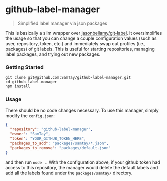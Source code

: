 # github-label-manager
> Simplified label manager via json packages

This is basically a slim wrapper over [jasonbellamy/git-label](https://github.com/jasonbellamy/git-label). It oversimplifies
the usage so that you can change a couple configuration values (such as user, repository, token, etc.) and
immediately swap out profiles (i.e., packages) of git labels. This is useful for starting repositories, managing label packages,
and trying out new packages.

### Getting Started
```
git clone git@github.com:SamTay/github-label-manager.git
cd github-label-manager
npm install
```

### Usage
There should be no code changes necessary. To use this manager, simply modify the ``config.json``:
```json
{
  "repository": "github-label-manager",
  "owner": "SamTay",
  "token": "YOUR_GITHUB_TOKEN_HERE",
  "packages_to_add": "packages/samtay/*.json",
  "packages_to_remove": "packages/default.json"
}
```
and then run ``node .``. With the configuration above, if your github token had access to this repository, the manager would delete the default labels and add all the labels found under the ``packages/samtay/`` directory.
